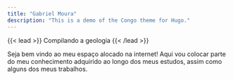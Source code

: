```yaml
---
title: "Gabriel Moura"
description: "This is a demo of the Congo theme for Hugo."
---
```


{{< lead >}}
Compilando a geologia
{{< /lead >}}

Seja bem vindo ao meu espaço alocado na internet! Aqui vou colocar parte do meu conhecimento adquirido ao longo dos meus estudos, assim como alguns dos meus trabalhos.
